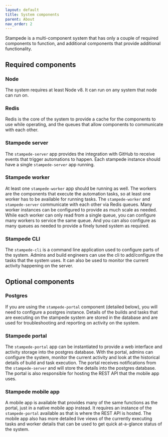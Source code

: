 ```yaml
---
layout: default
title: System components
parent: About
nav_order: 2
---
```


Stampede is a multi-component system that has only a couple of required components to function, and additional components that provide additional functionality.

## Required components

### Node

The system requires at least Node v8. It can run on any system that node can run on.

### Redis

Redis is the core of the system to provide a cache for the components to use while operating, and the queues that allow components to communicate with each other.

### Stampede server

The `stampede-server` app provides the integration with GitHub to receive events that trigger automations to happen. Each stampede instance should have a single `stampede-server` app running.

### Stampede worker

At least one `stampede-worker` app should be running as well. The workers are the components that execute the automation tasks, so at least one worker has to be available for running tasks. The `stampede-worker` and `stampede-server` communicate with each other via Redis queues. Many worker instances can be configured to provide as much scale as needed. While each worker can only read from a single queue, you can configure many workers to service the same queue. And you can also configure as many queues as needed to provide a finely tuned system as required.

### Stampede CLI

The `stampede-cli` is a command line application used to configure parts of the system. Admins and build engineers can use the cli to add/configure the tasks that the system uses. It can also be used to monitor the current activity happening on the server.

## Optional components

### Postgres

If you are using the `stampede-portal` component (detailed below), you will need to configure a postgres instance. Details of the builds and tasks that are executing on the stampede system are stored in the database and are used for troubleshooting and reporting on activity on the system.

### Stampede portal

The `stampede-portal` app can be instantiated to provide a web interface and activity storage into the postgres database. With the portal, admins can configure the system, monitor the current activity and look at the historical details of build and task execution. The portal receives notifications from the `stampede-server` and will store the details into the postgres database. The portal is also responsible for hosting the REST API that the mobile app uses.

### Stampede mobile app

A mobile app is available that provides many of the same functions as the portal, just in a native mobile app instead. It requires an instance of the `stampede-portal` available as that is where the REST API is hosted. The mobile app also has more detailed live views of the currently executing tasks and worker details that can be used to get quick at-a-glance status of the system.
